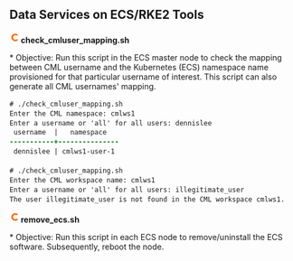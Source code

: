 ## Data Services on ECS/RKE2 Tools

<p align="left"><img src="https://github.com/dennislee22/ECS/blob/main/cldrlogo.png" alt="c" width="20" height="20"/><b>check_cmluser_mapping.sh</b></p>
* Objective: Run this script in the ECS master node to check the mapping between CML username and the Kubernetes (ECS) namespace name provisioned for that particular username of interest. This script can also generate all CML usernames' mapping.

```diff
# ./check_cmluser_mapping.sh 
Enter the CML namespace: cmlws1
Enter a username or 'all' for all users: dennislee
 username  |   namespace   
-----------+---------------
 dennislee | cmlws1-user-1

# ./check_cmluser_mapping.sh 
Enter the CML workspace name: cmlws1
Enter a username or 'all' for all users: illegitimate_user
The user illegitimate_user is not found in the CML workspace cmlws1.
```

<p align="left"><img src="https://github.com/dennislee22/ECS/blob/main/cldrlogo.png" alt="c" width="20" height="20"/><b>remove_ecs.sh</b></p>
* Objective: Run this script in each ECS node to remove/uninstall the ECS software. Subsequently, reboot the node.

